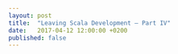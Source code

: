 ```yaml
---
layout: post
title:  "Leaving Scala Development – Part IV"
date:   2017-04-12 12:00:00 +0200
published: false
---
```

